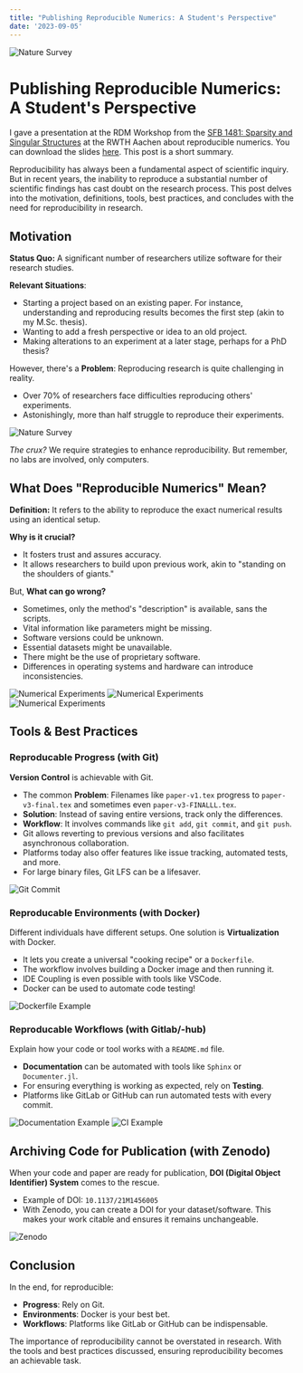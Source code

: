 ```yaml
---
title: "Publishing Reproducible Numerics: A Student's Perspective"
date: '2023-09-05'
---
```


![Nature Survey](/repro-numerics.png)

# Publishing Reproducible Numerics: A Student's Perspective

I gave a presentation at the RDM Workshop from the [SFB 1481: Sparsity and Singular Structures](https://www.sfb-s3.de/) at the RWTH Aachen about reproducible numerics. You can download the slides [here](/talks/presentation_c622ad28b665e7b61ce86733b96942111df15e1b.pdf). This post is a short summary.

Reproducibility has always been a fundamental aspect of scientific inquiry. But in recent years, the inability to reproduce a substantial number of scientific findings has cast doubt on the research process. This post delves into the motivation, definitions, tools, best practices, and concludes with the need for reproducibility in research.

## Motivation

**Status Quo:** A significant number of researchers utilize software for their research studies.

**Relevant Situations**:
- Starting a project based on an existing paper. For instance, understanding and reproducing results becomes the first step (akin to my M.Sc. thesis).
- Wanting to add a fresh perspective or idea to an old project.
- Making alterations to an experiment at a later stage, perhaps for a PhD thesis?

However, there's a **Problem**: Reproducing research is quite challenging in reality.

- Over 70% of researchers face difficulties reproducing others' experiments.
- Astonishingly, more than half struggle to reproduce their experiments.

![Nature Survey](/nature-survey.png)

_The crux?_ We require strategies to enhance reproducibility. But remember, no labs are involved, only computers.

## What Does "Reproducible Numerics" Mean?

**Definition:** It refers to the ability to reproduce the exact numerical results using an identical setup.

**Why is it crucial?**
- It fosters trust and assures accuracy.
- It allows researchers to build upon previous work, akin to "standing on the shoulders of giants."

But, **What can go wrong?**
- Sometimes, only the method's "description" is available, sans the scripts.
- Vital information like parameters might be missing.
- Software versions could be unknown.
- Essential datasets might be unavailable.
- There might be the use of proprietary software.
- Differences in operating systems and hardware can introduce inconsistencies.

![Numerical Experiments](/exp1.png)
![Numerical Experiments](/exp2.png)
![Numerical Experiments](/exp3.png)

## Tools & Best Practices

### Reproducable Progress (with Git)

**Version Control** is achievable with Git.
- The common **Problem**: Filenames like `paper-v1.tex` progress to `paper-v3-final.tex` and sometimes even `paper-v3-FINALLL.tex`.
- **Solution**: Instead of saving entire versions, track only the differences.
- **Workflow**: It involves commands like `git add`, `git commit`, and `git push`.
- Git allows reverting to previous versions and also facilitates asynchronous collaboration.
- Platforms today also offer features like issue tracking, automated tests, and more.
- For large binary files, Git LFS can be a lifesaver.

![Git Commit](/git-commit.png)

### Reproducable Environments (with Docker)

Different individuals have different setups. One solution is **Virtualization** with Docker.
- It lets you create a universal "cooking recipe" or a `Dockerfile`.
- The workflow involves building a Docker image and then running it.
- IDE Coupling is even possible with tools like VSCode.
- Docker can be used to automate code testing!

![Dockerfile Example](/dockerfile.png)

### Reproducable Workflows (with Gitlab/-hub)

Explain how your code or tool works with a `README.md` file.
- **Documentation** can be automated with tools like `Sphinx` or `Documenter.jl`.
- For ensuring everything is working as expected, rely on **Testing**.
- Platforms like GitLab or GitHub can run automated tests with every commit.

![Documentation Example](/screenshot_docu.jpg)
![CI Example](/ci-example.png)

## Archiving Code for Publication (with Zenodo)

When your code and paper are ready for publication, **DOI (Digital Object Identifier) System** comes to the rescue.
- Example of DOI: `10.1137/21M1456005`
- With Zenodo, you can create a DOI for your dataset/software. This makes your work citable and ensures it remains unchangeable.

![Zenodo](/zenodo.png)

## Conclusion

In the end, for reproducible:
- **Progress**: Rely on Git.
- **Environments**: Docker is your best bet.
- **Workflows**: Platforms like GitLab or GitHub can be indispensable.

The importance of reproducibility cannot be overstated in research. With the tools and best practices discussed, ensuring reproducibility becomes an achievable task.
